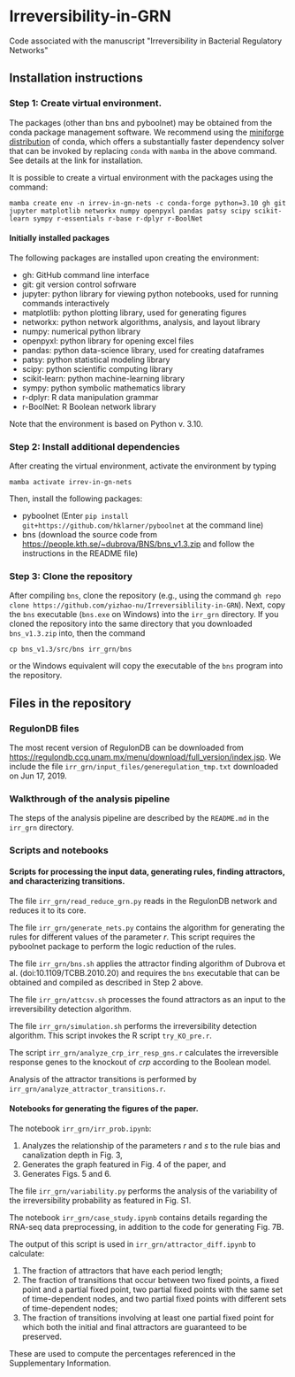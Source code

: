 # Irreversibility-in-GRN
Code associated with the manuscript "Irreversibility in Bacterial Regulatory Networks"

## Installation instructions

### Step 1: Create virtual environment. 
The packages (other than bns and pyboolnet) may be obtained from the conda package management software. 
We recommend using the [miniforge distribution](https://github.com/conda-forge/miniforge) of conda, which offers a substantially faster dependency solver that can be invoked by replacing `conda` with `mamba` in the above command. 
See details at the link for installation.

It is possible to create a virtual environment with the packages using the command:

`mamba create env -n irrev-in-gn-nets -c conda-forge python=3.10 gh git jupyter matplotlib networkx numpy openpyxl pandas patsy scipy scikit-learn sympy r-essentials r-base r-dplyr r-BoolNet`


#### Initially installed packages

The following packages are installed upon creating the environment:

* gh: GitHub command line interface
* git: git version control sofrware
* jupyter: python library for viewing python notebooks, used for running commands interactively
* matplotlib: python plotting library, used for generating figures
* networkx: python network algorithms, analysis, and layout library
* numpy: numerical python library
* openpyxl: python library for opening excel files
* pandas: python data-science library, used for creating dataframes
* patsy: python statistical modeling library
* scipy: python scientific computing library
* scikit-learn: python machine-learning library
* sympy: python symbolic mathematics library
* r-dplyr: R data manipulation grammar
* r-BoolNet: R Boolean network library

Note that the environment is based on Python v. 3.10.

### Step 2: Install additional dependencies
After creating the virtual environment, activate the environment by typing

`mamba activate irrev-in-gn-nets`

Then, install the following packages:
* pyboolnet (Enter `pip install git+https://github.com/hklarner/pyboolnet` at the command line)
* bns (download the source code from https://people.kth.se/~dubrova/BNS/bns_v1.3.zip and follow the instructions in the README file)

### Step 3: Clone the repository
After compiling `bns`, clone the repository (e.g., using the command `gh repo clone https://github.com/yizhao-nu/Irreversiblility-in-GRN`). 
Next, copy the `bns` executable (`bns.exe` on Windows) into the `irr_grn` directory.
If you cloned the repository into the same directory that you downloaded `bns_v1.3.zip` into, then
the command

`cp bns_v1.3/src/bns irr_grn/bns`

or the Windows equivalent will copy the executable of the `bns` program into the repository.


## Files in the repository
### RegulonDB files
The most recent version of RegulonDB can be downloaded from https://regulondb.ccg.unam.mx/menu/download/full_version/index.jsp. We include the file `irr_grn/input_files/generegulation_tmp.txt` downloaded on Jun 17, 2019.

### Walkthrough of the analysis pipeline
The steps of the analysis pipeline are described by the `README.md` in the `irr_grn` directory.

### Scripts and notebooks

#### Scripts for processing the input data, generating rules, finding attractors, and characterizing transitions.
The file `irr_grn/read_reduce_grn.py` reads in the RegulonDB network and reduces it to its core.

The file `irr_grn/generate_nets.py` contains the algorithm for generating the rules for different values of the parameter $r$. This script requires the pyboolnet package to perform the logic reduction of the rules.

The file `irr_grn/bns.sh` applies the attractor finding algorithm of Dubrova et al. (doi:10.1109/TCBB.2010.20) and requires the `bns` executable that can be obtained and compiled as described in Step 2 above.

The file `irr_grn/attcsv.sh` processes the found attractors as an input to the irreversibility detection algorithm.

The file `irr_grn/simulation.sh` performs the irreversibility detection algorithm.
This script invokes the R script `try_KO_pre.r`. 

The script `irr_grn/analyze_crp_irr_resp_gns.r` calculates the irreversible response genes to the knockout of _crp_ according to the Boolean model.

Analysis of the attractor transitions is performed by `irr_grn/analyze_attractor_transitions.r`. 

#### Notebooks for generating the figures of the paper.

The notebook `irr_grn/irr_prob.ipynb`:

1. Analyzes the relationship of the parameters $r$ and $s$ to the rule bias and canalization depth in Fig. 3,
2. Generates the graph featured in Fig. 4 of the paper, and
3. Generates Figs. 5 and 6.

The file `irr_grn/variability.py` performs the analysis of the variability of the irreversibility probability as featured in Fig. S1.

The notebook `irr_grn/case_study.ipynb` contains details regarding the RNA-seq data preprocessing, in addition to the code for generating Fig. 7B.

The output of this script is used in `irr_grn/attractor_diff.ipynb` to calculate:

1. The fraction of attractors that have each period length;
2. The fraction of transitions that occur between two fixed points, a fixed point and a partial fixed point, two partial fixed points with the same set of time-dependent nodes, and two partial fixed points with different sets of time-dependent nodes;
3. The fraction of transitions involving at least one partial fixed point for which both the initial and final attractors are guaranteed to be preserved.

These are used to compute the percentages referenced in the Supplementary Information.
